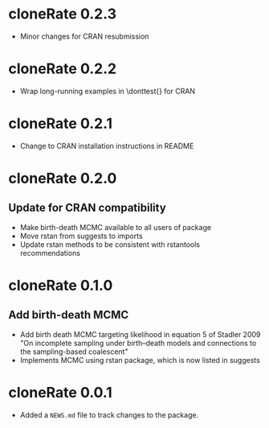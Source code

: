 # cloneRate 0.2.3

* Minor changes for CRAN resubmission

# cloneRate 0.2.2

* Wrap long-running examples in \donttest{} for CRAN

# cloneRate 0.2.1

* Change to CRAN installation instructions in README

# cloneRate 0.2.0

## Update for CRAN compatibility

* Make birth-death MCMC available to all users of package
* Move rstan from suggests to imports
* Update rstan methods to be consistent with rstantools recommendations

# cloneRate 0.1.0

## Add birth-death MCMC

* Add birth death MCMC targeting likelihood in equation 5 of Stadler 2009 "On incomplete sampling under birth–death models and connections to the sampling-based coalescent"
* Implements MCMC using rstan package, which is now listed in suggests

# cloneRate 0.0.1

* Added a `NEWS.md` file to track changes to the package.
